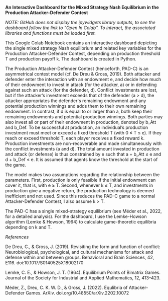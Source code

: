 **An Interactive Dashboard for the Mixed Strategy Nash Equilibrium in the Production Attacker-Defender Contest**

*NOTE: GitHub does not display the ipywidgets library outputs, to see the dashboard follow the link to "Open In Colab". To interact, the associated libraries and functions must be loaded first.* 

This Google Colab Notebook contains an interactive dashboard depicting the single mixed strategy Nash equilibrium and related key variables for the Production Attacker-Defender Contest, depending on production threshold T and production payoff k. The dashboard is created in Python.

The Production Attacker-Defender Contest (henceforth, PAD-C) is an asymmetrical contest model (cf. De Dreu & Gross, 2019). Both attacker and defender enter the interaction with an endowment e, and decide how much of their endowment to invest in attack (for the attacker, a) or in defending against such an attack (for the defender, d). Conflict investments are lost, but if the attacker’s investment exceeds that of the defender (a > d), the attacker appropriates the defender's remaining endowment and any potential production winnings and adds them to their own remaining endowment. In contrast, if d is equal to or larger than a, both keep their remaining endowments and potential production winnings. Both parties may also invest all or part of their endowment in production, denoted by b_Att and b_Def. To be successful at production, an individual’s production investment must meet or exceed a fixed threshold T (with 0 ≤ T ≤ e). If they reach or exceed threshold T, each player receives a fixed reward k. Production investments are non-recoverable and made simultaneously with the conflict investments (a and d). The total amount invested in production and attack (or defense) is thus constrained by e such that a + b_Att ≤ e and d + b_Def ≤ e. It is assumed that agents know the threshold at the start of the game. 

The model makes two assumptions regarding the relationship between the parameters. First, production is only feasible if the initial endowment can cover it, that is, with e ≥ T. Second, whenever k ≤ T, and investments in production give a negative return, the production technology is deemed inefficient and not used. Since this reduces the PAD-C game to a normal Attacker-Defender Contest, I also assume k > T. 

The PAD-C has a single mixed-strategy equilibrium (see Méder et al., 2022, for a detailed analysis). For the dashboard, I use the Lemke-Howson algorithm (Lemke & Howson, 1964) to calculate game-theoretic equilibria depending on k and T. 

*References*

De Dreu, C., & Gross, J. (2019). Revisiting the form and function of conflict: Neurobiological, psychological, and cultural mechanisms for attack and defense within and between groups. Behavioral and Brain Sciences, 42, E116. doi:10.1017/S0140525X18002170

Lemke, C. E., & Howson, J. T. (1964). Equilibrium Points of Bimatrix Games. Journal of the Society for Industrial and Applied Mathematics, 12, 413–423.

Méder, Z., Dreu, C. K. W. D., & Gross, J. (2022). Equlibria of Attacker-Defender Games. ArXiv. doi.org/10.48550/arXiv.2202.10072

